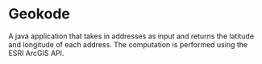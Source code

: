 # Geokode
 A java application that takes in addresses as input and returns the latitude and longitude of each address. The computation is performed using the ESRI ArcGIS API.  
